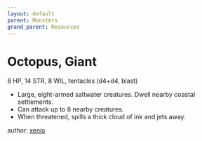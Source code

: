 ```yaml
---
layout: default
parent: Monsters
grand_parent: Resources
---
```


# Octopus, Giant

8 HP, 14 STR, 8 WIL, tentacles (d4+d4, blast)

- Large, eight-armed saltwater creatures. Dwell nearby coastal settlements.
- Can attack up to 8 nearby creatures.
- When threatened, spills a thick cloud of ink and jets away.

author: [xenio](https://xenioinabottle.blogspot.com)
